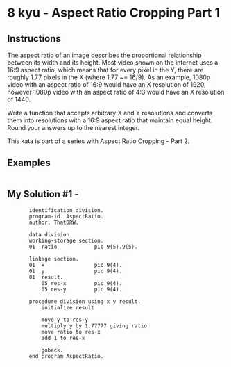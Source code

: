 # 8 kyu - Aspect Ratio Cropping Part 1
## Instructions
The aspect ratio of an image describes the proportional relationship between its width and its height. Most video shown on the internet uses a 16:9 aspect ratio, which means that for every pixel in the Y, there are roughly 1.77 pixels in the X (where 1.77 ~= 16/9). As an example, 1080p video with an aspect ratio of 16:9 would have an X resolution of 1920, however 1080p video with an aspect ratio of 4:3 would have an X resolution of 1440.

Write a function that accepts arbitrary X and Y resolutions and converts them into resolutions with a 16:9 aspect ratio that maintain equal height. Round your answers up to the nearest integer.

This kata is part of a series with Aspect Ratio Cropping - Part 2.

## Examples
```

```

## My Solution #1 - 
```cobol
       identification division.
       program-id. AspectRatio.
       author. ThatDRW.

       data division.
       working-storage section.
       01  ratio            pic 9(5).9(5).
      
       linkage section.
       01  x                pic 9(4).
       01  y                pic 9(4).
       01  result.
           05 res-x         pic 9(4).
           05 res-y         pic 9(4).
      
       procedure division using x y result.
           initialize result
      
           move y to res-y
           multiply y by 1.77777 giving ratio
           move ratio to res-x
           add 1 to res-x
      
           goback.
       end program AspectRatio.
      
```